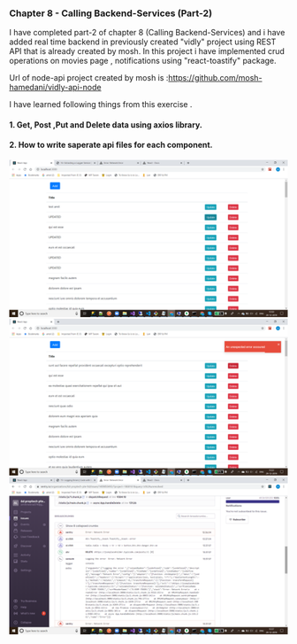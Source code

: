 ### Chapter 8 - Calling Backend-Services (Part-2)

I have completed part-2 of chapter 8 (Calling Backend-Services) and i have added real time backend in previously created "vidly" project using REST API that is already created by mosh. In this project i have implemented crud operations on movies page , notifications using "react-toastify" package.

Url of node-api project created by mosh is :https://github.com/mosh-hamedani/vidly-api-node

I have learned following things from this exercise .


#### 1. Get, Post ,Put and Delete data using axios library.
#### 2. How to write saperate api files for each component.


![Screenshots](https://github.com/amit112/React-Training/blob/Calling-Backend-Services----Part1/screenshots/Screenshot1.png)
![Screenshots](https://github.com/amit112/React-Training/blob/Calling-Backend-Services----Part1/screenshots/Screenshot2.png)
![Screenshots](https://github.com/amit112/React-Training/blob/Calling-Backend-Services----Part1/screenshots/Screenshot3.png)
